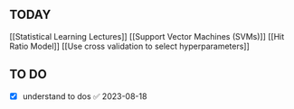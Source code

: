 ## TODAY
[[Statistical Learning Lectures]]
	[[Support Vector Machines (SVMs)]]
[[Hit Ratio Model]]
	[[Use cross validation to select hyperparameters]]
	
	

## TO DO
- [x] understand to dos ✅ 2023-08-18